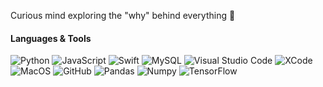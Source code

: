 Curious mind exploring the "why" behind everything 🤔


#### Languages & Tools

![Python](https://img.shields.io/badge/-Python-05122A?&color=white&style=flat&logo=python)   ![JavaScript](https://img.shields.io/badge/-JavaScript-05122A?style=flat&logo=JavaScript)  ![Swift](https://img.shields.io/badge/-Swift-05122A?style=flat&logo=swift) ![MySQL](https://img.shields.io/badge/-MySQL-05122A?style=flat&logo=mysql&logoColor=white)   ![Visual Studio Code](https://img.shields.io/badge/-Visual%20Studio%20Code-05122A?style=flat&logo=visual-studio-code&logoColor=007ACC)  ![XCode](https://img.shields.io/badge/XCode-05122A?style=flat&logo=xcode&logoColor=007ACC)
![MacOS](https://img.shields.io/badge/-MacOS-05122A?style=flat&logo=apple)&nbsp;![GitHub](https://img.shields.io/badge/-GitHub-05122A?style=flat&logo=github) ![Pandas](https://img.shields.io/badge/-Pandas-05122A?style=flat&logo=pandas) ![Numpy](https://img.shields.io/badge/-NumPy-05122A?style=flat&logo=numpy) ![TensorFlow](https://img.shields.io/badge/-TensorFlow-05122A?style=flat&logo=tensorflow)
